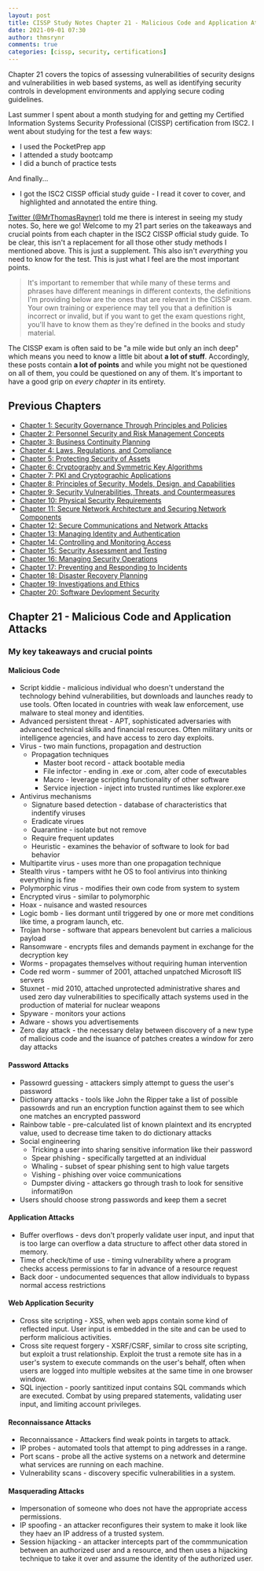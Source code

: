 ```yaml
---
layout: post
title: CISSP Study Notes Chapter 21 - Malicious Code and Application Attacks
date: 2021-09-01 07:30
author: thmsrynr
comments: true
categories: [cissp, security, certifications]
---
```

Chapter 21 covers the topics of assessing vulnerabilities of security designs and vulnerabilities in web based systems, as well as identifying security controls in development environments and applying secure coding guidelines.

Last summer I spent about a month studying for and getting my Certified Information Systems Security Professional (CISSP) certification from ISC2. I went about studying for the test a few ways:

* I used the PocketPrep app
* I attended a study bootcamp
* I did a bunch of practice tests

And finally...

* I got the ISC2 CISSP official study guide - I read it cover to cover, and highlighted and annotated the entire thing.

[Twitter (@MrThomasRayner)](https://twitter.com/mrthomasrayner) told me there is interest in seeing my study notes. So, here we go! Welcome to my 21 part series on the takeaways and crucial points from each chapter in the ISC2 CISSP official study guide. To be clear, this isn't a replacement for all those other study methods I mentioned above. This is just a supplement. This also isn't *everything* you need to know for the test. This is just what I feel are the most important points.

> It's important to remember that while many of these terms and phrases have different meanings in different contexts, the definitions I'm providing below are the ones that are relevant in the CISSP exam. Your own training or experience may tell you that a definition is incorrect or invalid, but if you want to get the exam questions right, you'll have to know them as they're defined in the books and study material.

The CISSP exam is often said to be "a mile wide but only an inch deep" which means you need to know a little bit about **a lot of stuff**. Accordingly, these posts contain **a lot of points** and while you might not be questioned on all of them, you could be questioned on any of them. It's important to have a good grip on *every chapter* in its entirety.

## Previous Chapters

* [Chapter 1: Security Governance Through Principles and Policies](/cissp-study-notes-ch1)
* [Chapter 2: Personnel Security and Risk Management Concepts](/cissp-study-notes-ch2)
* [Chapter 3: Business Continuity Planning](/cissp-study-notes-ch3)
* [Chapter 4: Laws, Regulations, and Compliance](/cissp-study-notes-ch4)
* [Chapter 5: Protecting Security of Assets](/cissp-study-notes-ch5)
* [Chapter 6: Cryptography and Symmetric Key Algorithms](/cissp-study-notes-ch6)
* [Chapter 7: PKI and Cryptographic Applications](/cissp-study-notes-ch7)
* [Chapter 8: Principles of Security, Models, Design, and Capabilities](/cissp-study-notes-ch8)
* [Chapter 9: Security Vulnerabilities, Threats, and Countermeasures](/cissp-study-notes-ch9)
* [Chapter 10: Physical Security Requirements](/cissp-study-notes-ch10)
* [Chapter 11: Secure Network Architecture and Securing Network Components](/cissp-study-notes-ch11)
* [Chapter 12: Secure Communications and Network Attacks](/cissp-study-notes-ch12)
* [Chapter 13: Managing Identity and Authentication](/cissp-study-notes-ch13)
* [Chapter 14: Controlling and Monitoring Access](/cissp-study-notes-ch14)
* [Chapter 15: Security Assessment and Testing](/cissp-study-notes-ch15)
* [Chapter 16: Managing Security Operations](/cissp-study-notes-ch16)
* [Chapter 17: Preventing and Responding to Incidents](/cissp-study-notes-ch17)
* [Chapter 18: Disaster Recovery Planning](/cissp-study-notes-ch18)
* [Chapter 19: Investigations and Ethics](/cissp-study-notes-ch19)
* [Chapter 20: Software Devlopment Security](/cissp-study-notes-ch20)

## Chapter 21 - Malicious Code and Application Attacks

### My key takeaways and crucial points

#### Malicious Code

* Script kiddie - malicious individual who doesn't understand the technology behind vulnerabilities, but downloads and launches ready to use tools. Often located in countries with weak law enforcement, use malware to steal money and identities.
* Advanced persistent threat - APT, sophisticated adversaries with advanced technical skills and financial resources. Often military units or intelligence agencies, and have access to zero day exploits.
* Virus - two main functions, propagation and destruction
  * Propagation techniques
    * Master boot record - attack bootable media
    * File infector - ending in .exe or .com, alter code of executables
    * Macro - leverage scripting functionality of other software
    * Service injection - inject into trusted runtimes like explorer.exe
* Antivirus mechanisms
  * Signature based detection - database of characteristics that indentify viruses
  * Eradicate virues
  * Quarantine - isolate but not remove
  * Require frequent updates
  * Heuristic - examines the behavior of software to look for bad behavior
* Multipartite virus - uses more than one propagation technique
* Stealth virus - tampers witht he OS to fool antivirus into thinking everything is fine
* Polymorphic virus - modifies their own code from system to system
* Encrypted virus - similar to polymorphic
* Hoax - nuisance and wasted resources
* Logic bomb - lies dormant until triggered by one or more met conditions like time, a program launch, etc.
* Trojan horse - software that appears benevolent but carries a malicious payload
* Ransomware - encrypts files and demands payment in exchange for the decryption key
* Worms - propagates themselves without requiring human intervention
* Code red worm - summer of 2001, attached unpatched Microsoft IIS servers
* Stuxnet - mid 2010, attached unprotected administrative shares and used zero day vulnerabilities to specifically attach systems used in the production of material for nuclear weapons
* Spyware - monitors your actions
* Adware - shows you advertisements
* Zero day attack - the necessary delay between discovery of a new type of malicious code and the isuance of patches creates a window for zero day attacks

#### Password Attacks

* Passowrd guessing - attackers simply attempt to guess the user's password
* Dictionary attacks - tools like John the Ripper take a list of possible passowrds and run an encryption function against them to see which one matches an encrypted password
* Rainbow table - pre-calculated list of known plaintext and its encrypted value, used to decrease time taken to do dictionary attacks
* Social engineering
  * Tricking a user into sharing sensitive information like their password
  * Spear phishing - specifically targetted at an individual
  * Whaling - subset of spear phishing sent to high value targets
  * Vishing - phishing over voice communications
  * Dumpster diving - attackers go through trash to look for sensitive informati9on
* Users should choose strong passwords and keep them a secret

#### Application Attacks

* Buffer overflows - devs don't properly validate user input, and input that is too large can overflow a data structure to affect other data stored in memory.
* Time of check/time of use - timing vulnerability where a program checks access permissions to far in advance of a resource request
* Back door - undocumented sequences that allow individuals to bypass normal access restrictions

#### Web Application Security

* Cross site scripting - XSS, when web apps contain some kind of reflected input. User input is embedded in the site and can be used to perform malicious activities.
* Cross site request forgery - XSRF/CSRF, similar to cross site scripting, but exploit a trust relationship. Exploit the trust a remote site has in a user's system to execute commands on the user's behalf, often when users are logged into multiple websites at the same time in one browser window.
* SQL injection - poorly santitized input contains SQL commands which are executed. Combat by using prepared statements, validating user input, and limiting account privileges.

#### Reconnaissance Attacks

* Reconnaissance - Attackers find weak points in targets to attack.
* IP probes - automated tools that attempt to ping addresses in a range.
* Port scans - probe all the active systems on a network and determine what services are running on each machine.
* Vulnerability scans - discovery specific vulnerabilities in a system.

#### Masquerading Attacks

* Impersonation of someone who does not have the appropriate access permissions.
* IP spoofing - an attacker reconfigures their system to make it look like they haev an IP address of a trusted system.
* Session hijacking - an attacker intercepts part of the commmunication between an authorized user and a resource, and then uses a hijacking technique to take it over and assume the identity of the authorized user.
